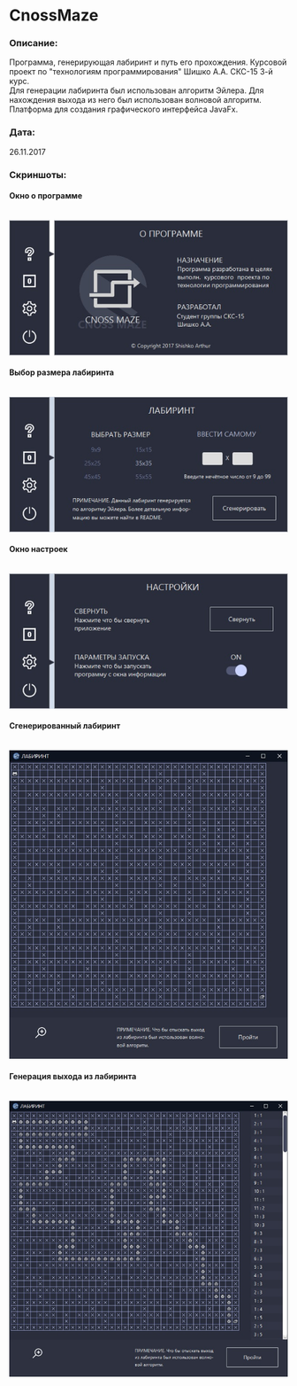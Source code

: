 # CnossMaze
### Описание:
Программа, генерирующая лабиринт и путь его прохождения. Курсовой проект по "технологиям программирования" Шишко А.А. СКС-15 3-й курс.<br>
Для генерации лабиринта был использован алгоритм Эйлера. Для нахождения выхода из него был использован волновой алгоритм. Платформа для создания графического интерфейса JavaFx.<br>
### Дата: <br> 
26.11.2017 <br>
### Скриншоты: <br>
####  Окно о программе <br><br>
![about](screenshots/about.jpg) <br>
####  Выбор размера лабиринта <br><br>
![about](screenshots/enter.jpg) <br>
####  Окно настроек <br><br>
![about](screenshots/setting.jpg) <br>
####  Сгенерированный лабиринт <br><br>
![about](screenshots/generation0.jpg) <br>
####  Генерация выхода из лабиринта <br><br>
![about](screenshots/generation1.jpg) <br>
